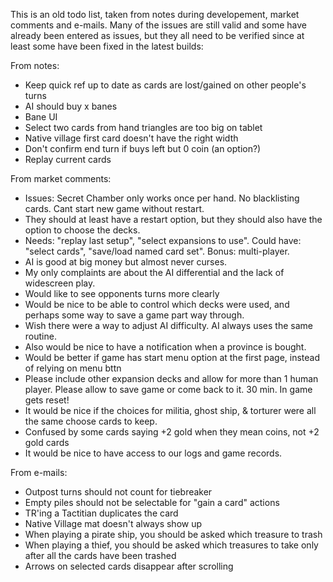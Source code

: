 This is an old todo list, taken from notes during developement, market comments and e-mails. Many of the issues are still valid and some have already been entered as issues, but they all need to be verified since at least some have been fixed in the latest builds:

From notes:
  * Keep quick ref up to date as cards are lost/gained on other people's turns
  * AI should buy x banes
  * Bane UI
  * Select two cards from hand triangles are too big on tablet
  * Native village first card doesn't have the right width
  * Don't confirm end turn if buys left but 0 coin (an option?)
  * Replay current cards


From market comments:
  * Issues: Secret Chamber only works once per hand. No blacklisting cards. Cant start new game without restart.
  * They should at least have a restart option, but they should also have the option to choose the decks.
  * Needs: "replay last setup", "select expansions to use". Could have: "select cards", "save/load named card set". Bonus: multi-player.
  * AI is good at big money but almost never curses.
  * My only complaints are about the AI differential and the lack of widescreen play.
  * Would like to see opponents turns more clearly
  * Would be nice to be able to control which decks were used, and perhaps some way to save a game part way through.
  * Wish there were a way to adjust AI difficulty. AI always uses the same routine.
  * Also would be nice to have a notification when a province is bought.
  * Would be better if game has start menu option at the first page, instead of relying on menu bttn
  * Please include other expansion decks and allow for more than 1 human player. Please allow to save game or come back to it. 30 min. In game gets reset!
  * It would be nice if the choices for militia, ghost ship, & torturer were all the same choose cards to keep.
  * Confused by some cards saying +2 gold when they mean coins, not +2 gold cards
  * It would be nice to have access to our logs and game records.


From e-mails:
  * Outpost turns should not count for tiebreaker
  * Empty piles should not be selectable for "gain a card" actions
  * TR'ing a Tactitian duplicates the card
  * Native Village mat doesn't always show up
  * When playing a pirate ship, you should be asked which treasure to trash
  * When playing a thief, you should be asked which treasures to take only after all the cards have been trashed
  * Arrows on selected cards disappear after scrolling